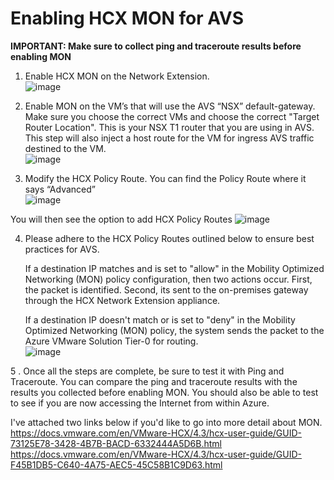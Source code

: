# Enabling HCX MON for AVS

**IMPORTANT: Make sure to collect ping and traceroute results before enabling MON**

1.	Enable HCX MON on the Network Extension.  
 ![image](https://user-images.githubusercontent.com/97964083/213808925-d9172181-2f69-407b-bbd9-146d6e7f2c42.png)


2.	Enable MON on the VM’s that will use the AVS “NSX” default-gateway. Make sure you choose the correct VMs and choose the correct "Target Router Location". This is your NSX T1 router that you are using in AVS. This step will also inject a host route for the VM for ingress AVS traffic destined to the VM.  
 ![image](https://user-images.githubusercontent.com/97964083/213809013-d9b06a66-b2f9-4acc-a84a-ac77515b1d63.png)


3.	Modify the HCX Policy Route. You can find the Policy Route where it says “Advanced”  
    ![image](https://user-images.githubusercontent.com/97964083/213809043-40468070-0cd8-462b-9136-b9a8a47832ef.png)

   You will then see the option to add HCX Policy Routes
   ![image](https://user-images.githubusercontent.com/97964083/213809122-7bd3390e-d737-4e4e-9e1d-fab85bf29512.png)


4. Please adhere to the HCX Policy Routes outlined below to ensure best practices for AVS.

   If a destination IP matches and is set to "allow" in the Mobility Optimized Networking (MON) policy configuration, then two actions occur. First, the packet is identified. Second, its sent to the on-premises gateway through the HCX Network Extension appliance.
   
   If a destination IP doesn't match or is set to "deny" in the Mobility Optimized Networking (MON) policy, the system sends the packet to the Azure VMware Solution Tier-0 for routing.  
![image](https://github.com/user-attachments/assets/f6cf1b72-04df-4848-bab5-56054e151611)




5 . Once all the steps are complete, be sure to test it with Ping and Traceroute. You can compare the ping and traceroute results with the results you collected before enabling MON. You should also be able to test to see if you are now accessing the Internet from within Azure.   

I've attached two links below if you'd like to go into more detail about MON.  
https://docs.vmware.com/en/VMware-HCX/4.3/hcx-user-guide/GUID-73125E78-3428-4B7B-BACD-6332444A5D6B.html  
https://docs.vmware.com/en/VMware-HCX/4.3/hcx-user-guide/GUID-F45B1DB5-C640-4A75-AEC5-45C58B1C9D63.html  
